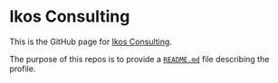 # Ikos Consulting

This is the GitHub page for [Ikos Consulting](https://ikosconsulting.com/).

The purpose of this repos is to provide a [`README.md`](/profile/README.md) file describing the profile.
